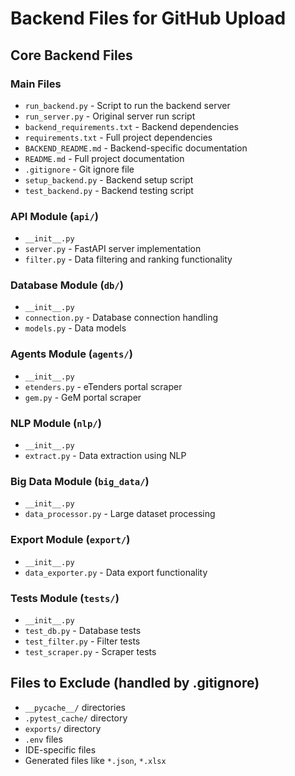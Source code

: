 # Backend Files for GitHub Upload

## Core Backend Files

### Main Files
- `run_backend.py` - Script to run the backend server
- `run_server.py` - Original server run script
- `backend_requirements.txt` - Backend dependencies
- `requirements.txt` - Full project dependencies
- `BACKEND_README.md` - Backend-specific documentation
- `README.md` - Full project documentation
- `.gitignore` - Git ignore file
- `setup_backend.py` - Backend setup script
- `test_backend.py` - Backend testing script

### API Module (`api/`)
- `__init__.py`
- `server.py` - FastAPI server implementation
- `filter.py` - Data filtering and ranking functionality

### Database Module (`db/`)
- `__init__.py`
- `connection.py` - Database connection handling
- `models.py` - Data models

### Agents Module (`agents/`)
- `__init__.py`
- `etenders.py` - eTenders portal scraper
- `gem.py` - GeM portal scraper

### NLP Module (`nlp/`)
- `__init__.py`
- `extract.py` - Data extraction using NLP

### Big Data Module (`big_data/`)
- `__init__.py`
- `data_processor.py` - Large dataset processing

### Export Module (`export/`)
- `__init__.py`
- `data_exporter.py` - Data export functionality

### Tests Module (`tests/`)
- `__init__.py`
- `test_db.py` - Database tests
- `test_filter.py` - Filter tests
- `test_scraper.py` - Scraper tests

## Files to Exclude (handled by .gitignore)
- `__pycache__/` directories
- `.pytest_cache/` directory
- `exports/` directory
- `.env` files
- IDE-specific files
- Generated files like `*.json`, `*.xlsx`